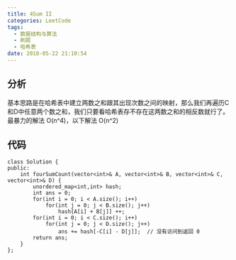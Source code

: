 ```yaml
---
title: 4Sum II
categories: LeetCode
tags:
  - 数据结构与算法
  - 刷题
  - 哈希表
date: 2018-05-22 21:10:54
---
```

## 分析
基本思路是在哈希表中建立两数之和跟其出现次数之间的映射，那么我们再遍历C和D中任意两个数之和，我们只要看哈希表存不存在这两数之和的相反数就行了。
最暴力的解法 O(n^4)，以下解法 O(n^2)

## 代码
```
class Solution {
public:
    int fourSumCount(vector<int>& A, vector<int>& B, vector<int>& C, vector<int>& D) {
        unordered_map<int,int> hash;
        int ans = 0;
        for(int i = 0; i < A.size(); i++)
            for(int j = 0; j < B.size(); j++)
                hash[A[i] + B[j]] ++;
        for(int i = 0; i < C.size(); i++)
            for(int j = 0; j < D.size(); j++)
                ans += hash[-C[i] - D[j]];  // 没有访问到返回 0
        return ans;
    }
};
```

